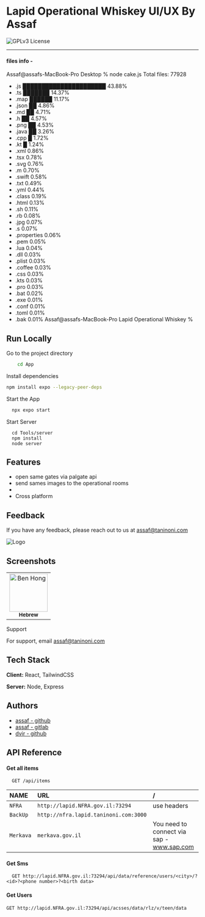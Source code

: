 
# Lapid Operational Whiskey UI/UX By Assaf
![GPLv3 License](https://img.shields.io/badge/License-GPL%20v3-yellow.svg)
______________________________
#### files info -

Assaf@assafs-MacBook-Pro Desktop % node cake.js
Total files: 77928
- .js    ██████████████████████                             43.88%
- .ts    ███████                                            14.37%
- .map   ██████                                             11.17%
- .json  ██                                                 4.86%
- .md    ██                                                 4.71%
- .h     ██                                                 4.57%
- .png   ██                                                 4.53%
- .java  ██                                                 3.26%
- .cpp   █                                                  1.72%
- .kt    █                                                  1.24%
- .xml                                                      0.86%
- .tsx                                                      0.78%
- .svg                                                      0.76%
- .m                                                        0.70%
- .swift                                                    0.58%
- .txt                                                      0.49%
- .yml                                                      0.44%
- .class                                                    0.19%
- .html                                                     0.13%
- .sh                                                       0.11%
- .rb                                                       0.08%
- .jpg                                                      0.07%
- .s                                                        0.07%
- .properties                                               0.06%
- .pem                                                      0.05%
- .lua                                                      0.04%
- .dll                                                      0.03%
- .plist                                                    0.03%
- .coffee                                                   0.03%
- .css                                                      0.03%
- .kts                                                      0.03%
- .pro                                                      0.03%
- .bat                                                      0.02%
- .exe                                                      0.01%
- .conf                                                     0.01%
- .toml                                                     0.01%
- .bak                                                      0.01%
Assaf@assafs-MacBook-Pro Lapid Operational Whiskey % 


## Run Locally


Go to the project directory

```bash
    cd App 
```

Install dependencies

```bash
npm install expo --legacy-peer-deps
```

Start the App

```bash
  npx expo start
```
Start Server
```
  cd Tools/server
  npm install
  node server
```

## Features

- open same gates via palgate api 
- send sames images to the operational rooms
- 
- Cross platform


## Feedback

If you have any feedback, please reach out to us at assaf@taninoni.com


![Logo](https://i.ibb.co/thCxSt2/kanfi-fire.png)


## Screenshots
<table>
  <tr>
    <td align="center"><img src="https://i.ibb.co/XLHrywc/he.png" width="100px;" alt="Ben Hong"/><br /><sub><b>Hebrew</td>
  </tr>
</table

## Support

For support, email assaf@taninoni.com


## Tech Stack

**Client:** React, TailwindCSS

**Server:** Node, Express


## Authors

- [assaf - github](https://www.github.com/assafgold1)
- [assaf - gitlab](https://gitlab.com/assafg41)
- [dvir - github](https://github.com/pizzabossxd)

## API Reference

#### Get all items

```http
  GET /api/items
```

| NAME | URL     | / 
| :-------- | :-------                       |:------
| `NFRA` | `http://lapid.NFRA.gov.il:73294` | use headers
| `BackUp` | `http://nfra.lapid.taninoni.com:3000` ||use headers
| `Merkava` | `merkava.gov.il` |You need to connect via sap  -  www.sap.com|

#### Get Sms

```http
  GET http://lapid.NFRA.gov.il:73294/api/data/reference/users/<city>/?<id>?<phone number>?<birth data>
```

#### Get Users

```http
GET http://lapid.NFRA.gov.il:73294/api/acsses/data/rlz/v/teen/data
```



